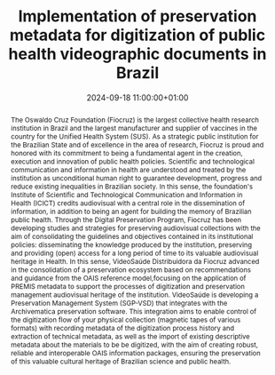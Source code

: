 ---
abstract: 'The Oswaldo Cruz Foundation (Fiocruz) is the largest collective health
  research institution in Brazil and the largest manufacturer and supplier of vaccines
  in the country for the Unified Health System (SUS). As a strategic public institution
  for the Brazilian State and of excellence in the area of research, Fiocruz is proud
  and honored with its commitment to being a fundamental agent in the creation, execution
  and innovation of public health policies.

  Scientific and technological communication and information in health are understood
  and treated by the institution as unconditional human right to guarantee development,
  progress and reduce existing inequalities in Brazilian society. In this sense, the
  foundation''s Institute of Scientific and Technological Communication and Information
  in Health (ICICT) credits audiovisual with a central role in the dissemination of
  information, in addition to being an agent for building the memory of Brazilian
  public health. Through the Digital Preservation Program, Fiocruz has been developing
  studies and strategies for preserving audiovisual collections with the aim of consolidating
  the guidelines and objectives contained in its institutional policies: disseminating
  the knowledge produced by the institution, preserving and providing (open) access
  for a long period of time to its valuable audiovisual heritage in Health.

  In this sense, VideoSaúde Distribuidora da Fiocruz advanced in the consolidation
  of a preservation ecosystem based on recommendations and guidance from the OAIS
  reference model,focusing on the application of PREMIS metadata to support the processes
  of digitization and preservation management audiovisual heritage of the institution.

  VideoSaúde is developing a Preservation Management System (SGP-VSD) that integrates
  with the Archivematica preservation software. This integration aims to enable control
  of the digitization flow of your physical collection (magnetic tapes of various
  formats) with recording metadata of the digitization process history and extraction
  of technical metadata, as well as the import of existing descriptive metadata about
  the materials to be be digitized, with the aim of creating robust, reliable and
  interoperable OAIS information packages, ensuring the preservation of this valuable
  cultural heritage of Brazilian science and public health.'
creators:
- Cleomar Huche Lopes
- Eliane Pontes
- João Guilherme   Machado
date: 2024-09-18 11:00:00+01:00
document_url: https://drive.google.com/file/d/1gFX90yEaAgBiTrf4NYDGSJscKIPb-zMb/view?usp=drive_link
grand_parent: iPRES
institutions: []
keywords:
- standards and models
- from document to data
landing_page_url: https://zenodo.org/records/13737270
language: eng
layout: publication
license: Creative Commons Zero (CC0-1.0)
notes_url: ''
parent: iPRES 2024
publication_type: poster
size: null
slides_url: ''
source_name: iPRES
stream_url: ''
title: Implementation of preservation metadata for digitization of public health videographic
  documents in Brazil
year: 2024
---